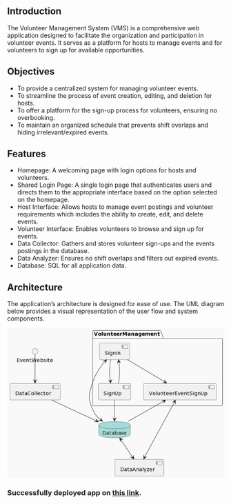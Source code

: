 ## Introduction
The Volunteer Management System (VMS) is a comprehensive web application designed to facilitate the organization and participation in volunteer events. It serves as a platform for hosts to manage events and for volunteers to sign up for available opportunities.

## Objectives
- To provide a centralized system for managing volunteer events.
- To streamline the process of event creation, editing, and deletion for hosts.
- To offer a platform for the sign-up process for volunteers, ensuring no overbooking.
- To maintain an organized schedule that prevents shift overlaps and hiding irrelevant/expired events.


## Features
- Homepage: A welcoming page with login options for hosts and volunteers.
- Shared Login Page: A single login page that authenticates users and directs them to the appropriate interface based on the option selected on the homepage.
- Host Interface: Allows hosts to manage event postings and volunteer requirements which includes the ability to create, edit, and delete events.
- Volunteer Interface: Enables volunteers to browse and sign up for events.
- Data Collector: Gathers and stores volunteer sign-ups and the events postings in the database.
- Data Analyzer: Ensures no shift overlaps and filters out expired events.
- Database: SQL for all application data.


## Architecture
The application’s architecture is designed for ease of use. The UML diagram below provides a visual representation of the user flow and system components.

![ProjectArchitecture2.png](ProjectArchitecture2.png)

### Successfully deployed app on [this link](https://volunteeringmanagement-effc1f30f74b.herokuapp.com/).